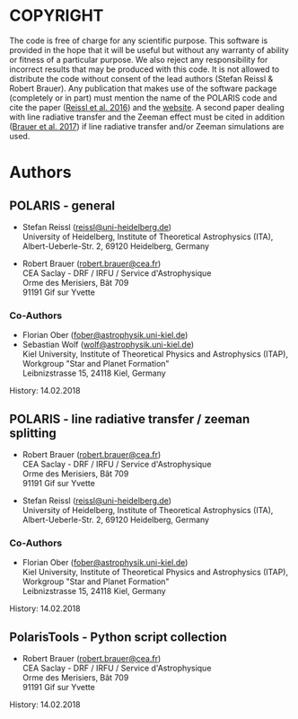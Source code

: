 # COPYRIGHT

The code is free of charge for any scientific purpose.
This software is provided in the hope that it will be useful but without any warranty of ability or fitness of a particular purpose.
We also reject any responsibility for incorrect results that may be  produced with this code.
It is not allowed to distribute the code without consent of the lead authors (Stefan Reissl & Robert Brauer).
Any publication that makes use of the software package (completely or in part) must mention the name of the POLARIS code and cite the paper ([Reissl et al. 2016](https://ui.adsabs.harvard.edu/abs/2016A%26A...593A..87R)) and the [website](http://www1.astrophysik.uni-kiel.de/~polaris).
A second paper dealing with line radiative transfer and the Zeeman effect must be cited in addition ([Brauer et al. 2017](https://ui.adsabs.harvard.edu/abs/2017A%26A...601A..90B)) if line radiative transfer and/or Zeeman simulations are used.

# Authors

## POLARIS - general

- Stefan Reissl (reissl@uni-heidelberg.de)\
University of Heidelberg, Institute of Theoretical Astrophysics (ITA),\
Albert-Ueberle-Str. 2, 69120 Heidelberg, Germany

- Robert Brauer (robert.brauer@cea.fr)\
CEA Saclay - DRF / IRFU / Service d'Astrophysique\
Orme des Merisiers, Bât 709\
91191 Gif sur Yvette

### Co-Authors

- Florian Ober (fober@astrophysik.uni-kiel.de)
- Sebastian Wolf (wolf@astrophysik.uni-kiel.de)\
Kiel University, Institute of Theoretical Physics and Astrophysics (ITAP),\
Workgroup "Star and Planet Formation"\
Leibnizstrasse 15, 24118 Kiel, Germany

History:   14.02.2018

## POLARIS - line radiative transfer / zeeman splitting

- Robert Brauer (robert.brauer@cea.fr)\
CEA Saclay - DRF / IRFU / Service d'Astrophysique\
Orme des Merisiers, Bât 709\
91191 Gif sur Yvette

- Stefan Reissl (reissl@uni-heidelberg.de)\
University of Heidelberg, Institute of Theoretical Astrophysics (ITA),\
Albert-Ueberle-Str. 2, 69120 Heidelberg, Germany

### Co-Authors

- Florian Ober (fober@astrophysik.uni-kiel.de)\
Kiel University, Institute of Theoretical Physics and Astrophysics (ITAP),\
Workgroup "Star and Planet Formation"\
Leibnizstrasse 15, 24118 Kiel, Germany

History:   14.02.2018

## PolarisTools - Python script collection

- Robert Brauer (robert.brauer@cea.fr)\
CEA Saclay - DRF / IRFU / Service d'Astrophysique\
Orme des Merisiers, Bât 709\
91191 Gif sur Yvette

History:   14.02.2018
